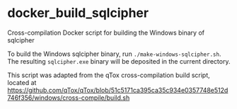 # docker_build_sqlcipher
Cross-compilation Docker script for building the Windows binary of sqlcipher

To build the Windows sqlcipher binary, run `./make-windows-sqlcipher.sh`.  The resulting `sqlcipher.exe` binary will be deposited in the current directory.

This script was adapted from the qTox cross-compilation build script, located at https://github.com/qTox/qTox/blob/51c5171ca395ca35c934e0357748e512d746f356/windows/cross-compile/build.sh
